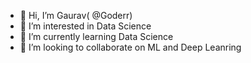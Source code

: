 - 👋 Hi, I’m Gaurav( @Goderr)
- 👀 I’m interested in Data Science
- 🌱 I’m currently learning Data Science
- 💞️ I’m looking to collaborate on ML and Deep Leanring

<!---
Goderr/Goderr is a ✨ special ✨ repository because its `README.md` (this file) appears on your GitHub profile.
You can click the Preview link to take a look at your changes.
--->
